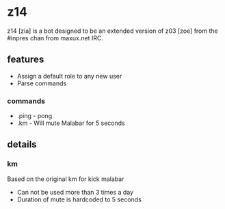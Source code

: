 # z14

z14 [zia] is a bot designed to be an extended version of z03 [zoe] from the #inpres chan from maxux.net IRC.

## features

* Assign a default role to any new user
* Parse commands

### commands

* .ping - pong
* .km - Will mute Malabar for 5 seconds

## details

### km

Based on the original km for kick malabar

* Can not be used more than 3 times a day
* Duration of mute is hardcoded to 5 seconds
